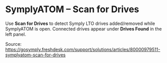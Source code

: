 # SymplyATOM – Scan for Drives

Use **Scan for Drives** to detect Symply LTO drives added/removed while SymplyATOM is open. Connected drives appear under **Drives Found** in the left panel.

Source: https://gosymply.freshdesk.com/support/solutions/articles/80000979511-symplyatom-scan-for-drives
